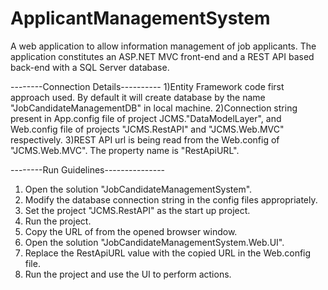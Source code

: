 # ApplicantManagementSystem
A web application to allow information management of job applicants. The application constitutes an ASP.NET MVC front-end and a REST API based back-end with a SQL Server database.

--------Connection Details----------
1)Entity Framework code first approach used. By default it will create database by the name "JobCandidateManagementDB" in local machine.
2)Connection string present in App.config file of project JCMS."DataModelLayer", and Web.config file of projects "JCMS.RestAPI" and "JCMS.Web.MVC" respectively.
3)REST API url is being read from the Web.config of "JCMS.Web.MVC". The property name is "RestApiURL".

--------Run Guidelines---------------
1) Open the solution "JobCandidateManagementSystem".
2) Modify the database connection string in the config files appropriately.
3) Set the project "JCMS.RestAPI" as the start up project.
4) Run the project.
5) Copy the URL of from the opened browser window.
5) Open the solution "JobCandidateManagementSystem.Web.UI".
6) Replace the RestApiURL value with the copied URL in the Web.config file.
7) Run the project and use the UI to perform actions.  
